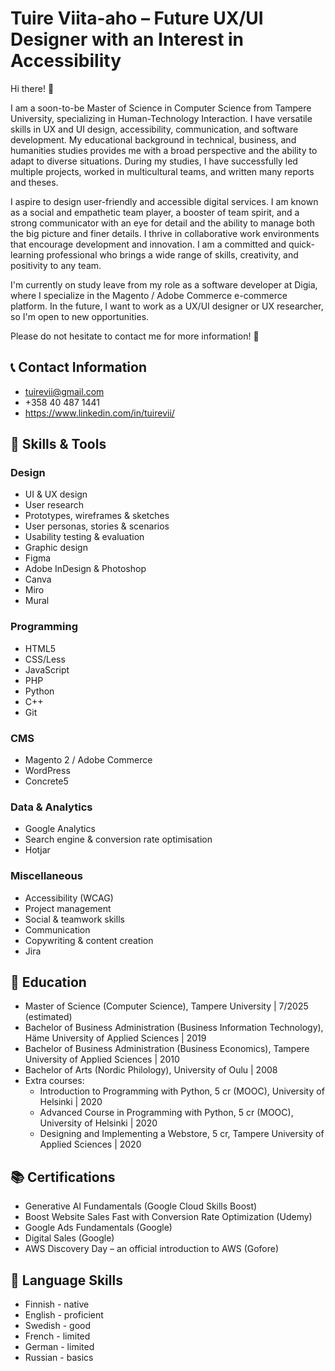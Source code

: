 # Tuire Viita-aho – Future UX/UI Designer with an Interest in Accessibility 
 
Hi there! 👋

I am a soon-to-be Master of Science in Computer Science from Tampere University, specializing in Human-Technology Interaction. I have versatile skills in UX and UI design, accessibility, communication, and software development. My educational background in technical, business, and humanities studies provides me with a broad perspective and the ability to adapt to diverse situations. During my studies, I have successfully led multiple projects, worked in multicultural teams, and written many reports and theses.

I aspire to design user-friendly and accessible digital services. I am known as a social and empathetic team player, a booster of team spirit, and a strong communicator with an eye for detail and the ability to manage both the big picture and finer details. I thrive in collaborative work environments that encourage development and innovation. I am a committed and quick-learning professional who brings a wide range of skills, creativity, and positivity to any team.

I'm currently on study leave from my role as a software developer at Digia, where I specialize in the Magento / Adobe Commerce e-commerce platform. In the future, I want to work as a UX/UI designer or UX researcher, so I'm open to new opportunities. 

Please do not hesitate to contact me for more information! 🙂

## 📞 Contact Information
* tuirevii@gmail.com
* +358 40 487 1441
* https://www.linkedin.com/in/tuirevii/

## 🧰 Skills & Tools

### Design
- UI & UX design
- User research
- Prototypes, wireframes & sketches
- User personas, stories & scenarios
- Usability testing & evaluation
- Graphic design
- Figma
- Adobe InDesign & Photoshop
- Canva
- Miro
- Mural

### Programming
- HTML5
- CSS/Less
- JavaScript
- PHP
- Python
- C++
- Git
  
### CMS
- Magento 2 / Adobe Commerce
- WordPress
- Concrete5

### Data & Analytics
- Google Analytics
- Search engine & conversion rate optimisation
- Hotjar

### Miscellaneous 
- Accessibility (WCAG)
- Project management
- Social & teamwork skills
- Communication
- Copywriting & content creation
- Jira

## 🏫 Education
* Master of Science (Computer Science), Tampere University | 7/2025 (estimated)
* Bachelor of Business Administration (Business Information Technology), Häme University of Applied Sciences | 2019
* Bachelor of Business Administration (Business Economics), Tampere University of Applied Sciences | 2010
* Bachelor of Arts (Nordic Philology), University of Oulu | 2008
* Extra courses:
  * Introduction to Programming with Python, 5 cr (MOOC), University of Helsinki | 2020
  * Advanced Course in Programming with Python, 5 cr (MOOC), University of Helsinki | 2020
  * Designing and Implementing a Webstore, 5 cr, Tampere University of Applied Sciences | 2020

## 📚 Certifications 
- Generative AI Fundamentals (Google Cloud Skills Boost)
- Boost Website Sales Fast with Conversion Rate Optimization (Udemy)
- Google Ads Fundamentals (Google)
- Digital Sales (Google)
- AWS Discovery Day – an official introduction to AWS (Gofore)

## 💬 Language Skills
* Finnish - native
* English - proficient
* Swedish - good
* French  - limited
* German  - limited
* Russian - basics

